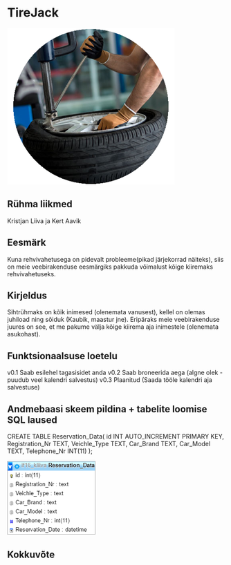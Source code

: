 # TireJack

![Alt text](img/rehv.png?raw=true "Home")

## Rühma liikmed

Kristjan Liiva ja Kert Aavik

## Eesmärk

Kuna rehvivahetusega on pidevalt probleeme(pikad järjekorrad näiteks), siis on meie veebirakenduse
eesmärgiks pakkuda võimalust kõige kiiremaks rehvivahetuseks.

## Kirjeldus

Sihtrühmaks on kõik inimesed (olenemata vanusest), kellel on olemas juhiload ning sõiduk (Kaubik, maastur jne). Eripäraks
meie veebirakenduse juures on see, et me pakume välja kõige kiirema aja inimestele (olenemata asukohast).

## Funktsionaalsuse loetelu

v0.1 Saab esilehel tagasisidet anda
v0.2 Saab broneerida aega (algne olek - puudub veel kalendri salvestus)
v0.3 Plaanitud (Saada tööle kalendri aja salvestuse)

## Andmebaasi skeem pildina + tabelite loomise SQL laused

CREATE TABLE Reservation_Data(
id INT AUTO_INCREMENT PRIMARY KEY,
Registration_Nr TEXT,
Veichle_Type TEXT,
Car_Brand TEXT,
Car_Model TEXT,
Telephone_Nr INT(11)
);

![Alt text](img/Andmebaas.png?raw=true "Andmebaas")

## Kokkuvõte

